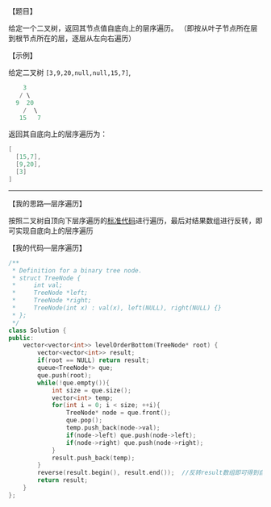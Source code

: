 【题目】

给定一个二叉树，返回其节点值自底向上的层序遍历。 （即按从叶子节点所在层到根节点所在的层，逐层从左向右遍历）

【示例】

给定二叉树 `[3,9,20,null,null,15,7]`,

```c++
    3
   / \
  9  20
    /  \
   15   7
```

返回其自底向上的层序遍历为：

```c++
[
  [15,7],
  [9,20],
  [3]
]
```

---

【我的思路—层序遍历】

按照二叉树自顶向下层序遍历的[标准代码](https://github.com/Yorkzhang19961122/LeetCodeNotebook/blob/main/%E6%A0%91/%E5%89%91%E6%8C%87Offer55-I.%E4%BA%8C%E5%8F%89%E6%A0%91%E7%9A%84%E6%B7%B1%E5%BA%A6_E.md)进行遍历，最后对结果数组进行反转，即可实现自底向上的层序遍历

【我的代码—层序遍历】

```c++
/**
 * Definition for a binary tree node.
 * struct TreeNode {
 *     int val;
 *     TreeNode *left;
 *     TreeNode *right;
 *     TreeNode(int x) : val(x), left(NULL), right(NULL) {}
 * };
 */
class Solution {
public:
    vector<vector<int>> levelOrderBottom(TreeNode* root) {
        vector<vector<int>> result;
        if(root == NULL) return result;
        queue<TreeNode*> que;
        que.push(root);
        while(!que.empty()){
            int size = que.size();
            vector<int> temp;
            for(int i = 0; i < size; ++i){
                TreeNode* node = que.front();
                que.pop();
                temp.push_back(node->val);
                if(node->left) que.push(node->left);
                if(node->right) que.push(node->right);
            }
            result.push_back(temp);
        }
        reverse(result.begin(), result.end());  //反转result数组即可得到自底向上的层序遍历结果
        return result;
    }
};
```

